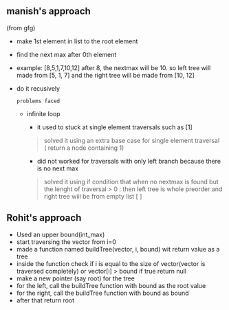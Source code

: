 ## manish's approach

(from gfg)
- make 1st element in list to the root element
- find the next max after 0th element
- example: [8,5,1,7,10,12]  after 8, the nextmax will be 10.
  so left tree will made from [5, 1, 7]
  and the right tree will be made from [10, 12]
- do it recusively

  ```
  problems faced
  ```
  - infinite loop

    - it used to stuck at single element traversals such as [1]
     > solved it using an extra base case for single element traversal ( return a node containing 1)

    
    - did not worked for traversals with only left branch because there is no next max

     > solved it using if condition that when no nextmax is found but the lenght of traversal > 0 :
     then left tree is whole preorder
     and right tree wiil be from empty list [ ]


## Rohit's approach

- Used an upper bound(int_max)
- start traversing the vector from i=0
- made a function named buildTree(vector, i, bound) wit return value as a tree
- inside the function check if i is equal to the size of vector(vector is traversed completely) or vector[i] > bound if true return null
- make a new pointer (say root) for the tree
- for the left, call the buildTree function with bound as the root value
- for the right, call the buildTree function with bound as bound
- after that return root

  
